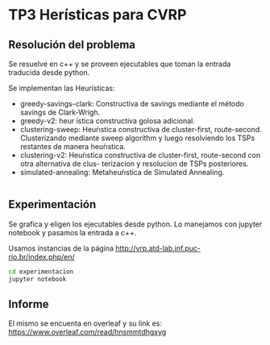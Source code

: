 # TP3 Herísticas para CVRP

## Resolución del problema
Se resuelve en c++ y se proveen ejecutables que toman la entrada traducida desde python.

Se implementan las Heurísticas: 
- greedy-savings-clark: Constructiva de savings mediante el método savings de Clark-Wrigh.
- greedy-v2: heur ́ıstica constructiva golosa adicional.
- clustering-sweep: Heuŕıstica constructiva de cluster-first, route-second. Clusterizando mediante sweep algorithm y luego resolviendo los TSPs restantes de manera heuŕıstica.
- clustering-v2: Heuŕıstica constructiva de cluster-first, route-second con otra alternativa de clus- terizacíon y resolucíon de TSPs posteriores.
- simulated-annealing: Metaheuŕıstica de Simulated Annealing.

```bash

```

## Experimentación
Se grafica y eligen los ejecutables desde python. Lo manejamos con jupyter notebook y pasamos la entrada a c++.

Usamos instancias de la página http://vrp.atd-lab.inf.puc-rio.br/index.php/en/

```bash
cd experimentacion
jupyter notebook
```

## Informe
El mismo se encuenta en overleaf y su link es: https://www.overleaf.com/read/hnsmmtdhgxyg




